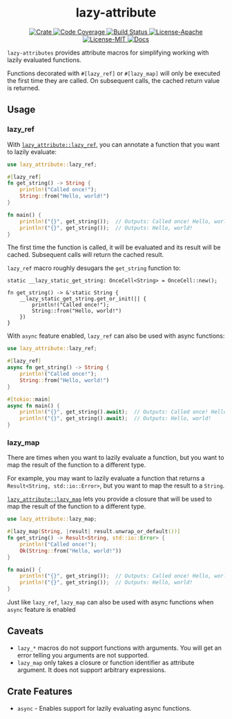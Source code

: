 <div align="center">
  <h1 align="center">lazy-attribute</h1>

  <p>
    <a href="https://crates.io/crates/lazy-attribute">
      <img src="https://img.shields.io/crates/v/lazy-attribute?label=crates" alt="Crate">
    </a>
    <a href="https://codecov.io/gh/zerocore-ai/lazy-attribute">
      <img src="https://codecov.io/gh/zerocore-ai/lazy-attribute/branch/main/graph/badge.svg?token=SOMETOKEN" alt="Code Coverage"/>
    </a>
    <a href="https://github.com/zerocore-ai/lazy-attribute/actions?query=">
      <img src="https://github.com/zerocore-ai/lazy-attribute/actions/workflows/tests_and_checks.yml/badge.svg" alt="Build Status">
    </a>
    <a href="https://github.com/zerocore-ai/lazy-attribute/blob/main/LICENSE-APACHE">
      <img src="https://img.shields.io/badge/License-Apache%202.0-blue.svg" alt="License-Apache">
    </a>
    <a href="https://github.com/zerocore-ai/lazy-attribute/blob/main/LICENSE-MIT">
      <img src="https://img.shields.io/badge/License-MIT-blue.svg" alt="License-MIT">
    </a>
    <a href="https://docs.rs/lazy-attribute">
      <img src="https://img.shields.io/static/v1?label=Docs&message=docs.rs&color=blue" alt="Docs">
    </a>
  </p>
</div>

`lazy-attributes` provides attribute macros for simplifying working with lazily evaluated functions.

Functions decorated with `#[lazy_ref]` or `#[lazy_map]` will only be executed the first time they are called.
On subsequent calls, the cached return value is returned.

## Usage

### lazy_ref

With [`lazy_attribute::lazy_ref`][crate::lazy_ref], you can annotate a function that you want to lazily evaluate:

```rust
use lazy_attribute::lazy_ref;

#[lazy_ref]
fn get_string() -> String {
    println!("Called once!");
    String::from("Hello, world!")
}

fn main() {
    println!("{}", get_string());  // Outputs: Called once! Hello, world!
    println!("{}", get_string());  // Outputs: Hello, world!
}
```

The first time the function is called, it will be evaluated and its result will be cached. Subsequent calls will return
the cached result.

`lazy_ref` macro roughly desugars the `get_string` function to:

```ignore
static __lazy_static_get_string: OnceCell<String> = OnceCell::new();

fn get_string() -> &'static String {
    __lazy_static_get_string.get_or_init(|| {
        println!("Called once!");
        String::from("Hello, world!")
    })
}
```

With `async` feature enabled, `lazy_ref` can also be used with async functions:

```rust
use lazy_attribute::lazy_ref;

#[lazy_ref]
async fn get_string() -> String {
    println!("Called once!");
    String::from("Hello, world!")
}

#[tokio::main]
async fn main() {
    println!("{}", get_string().await);  // Outputs: Called once! Hello, world!
    println!("{}", get_string().await);  // Outputs: Hello, world!
}
```

### lazy_map

There are times when you want to lazily evaluate a function, but you want to map the result of the function to a different type.

For example, you may want to lazily evaluate a function that returns a `Result<String, std::io::Error>`, but you want to map the result to a `String`.

[`lazy_attribute::lazy_map`][crate::lazy_map] lets you provide a closure that will be used to map the result of the function to a different type.

```rust
use lazy_attribute::lazy_map;

#[lazy_map(String, |result| result.unwrap_or_default())]
fn get_string() -> Result<String, std::io::Error> {
    println!("Called once!");
    Ok(String::from("Hello, world!"))
}

fn main() {
    println!("{}", get_string());  // Outputs: Called once! Hello, world!
    println!("{}", get_string());  // Outputs: Hello, world!
}
```

Just like `lazy_ref`, `lazy_map` can also be used with async functions when `async` feature is enabled

## Caveats

- `lazy_*` macros do not support functions with arguments. You will get an error telling you arguments are not supported.
- `lazy_map` only takes a closure or function identifier as attribute argument. It does not support arbitrary expressions.

## Crate Features

- `async` - Enables support for lazily evaluating async functions.

[crate::lazy_map]: https://docs.rs/lazy-attribute/latest/lazy_attribute/attr.lazy_map.html
[crate::lazy_ref]: https://docs.rs/lazy-attribute/latest/lazy_attribute/attr.lazy_ref.html
